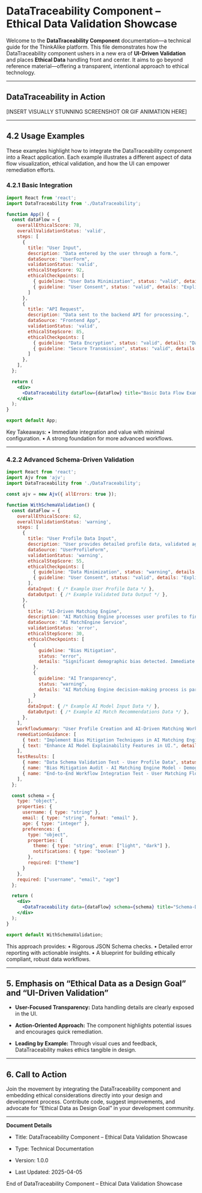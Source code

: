 # DataTraceability Component – Ethical Data Validation Showcase

Welcome to the **DataTraceability Component** documentation—a technical guide for the ThinkAlike platform. This file demonstrates how the DataTraceability component ushers in a new era of **UI-Driven Validation** and places **Ethical Data** handling front and center. It aims to go beyond reference material—offering a transparent, intentional approach to ethical technology.

---

## DataTraceability in Action

[INSERT VISUALLY STUNNING SCREENSHOT OR GIF ANIMATION HERE]

---

## 4.2 Usage Examples

These examples highlight how to integrate the DataTraceability component into a React application. Each example illustrates a different aspect of data flow visualization, ethical validation, and how the UI can empower remediation efforts.

### 4.2.1 Basic Integration

```jsx
import React from 'react';
import DataTraceability from './DataTraceability';

function App() {
  const dataFlow = {
    overallEthicalScore: 78,
    overallValidationStatus: 'valid',
    steps: [
      {
        title: "User Input",
        description: "Data entered by the user through a form.",
        dataSource: "UserForm",
        validationStatus: 'valid',
        ethicalStepScore: 92,
        ethicalCheckpoints: [
          { guideline: "User Data Minimization", status: "valid", details: "Only essential user data is collected." },
          { guideline: "User Consent", status: "valid", details: "Explicit user consent is obtained." }
        ]
      },
      {
        title: "API Request",
        description: "Data sent to the backend API for processing.",
        dataSource: "Frontend App",
        validationStatus: 'valid',
        ethicalStepScore: 85,
        ethicalCheckpoints: [
          { guideline: "Data Encryption", status: "valid", details: "Data is encrypted in transit using HTTPS." },
          { guideline: "Secure Transmission", status: "valid", details: "API requests are sent over secure channels." }
        ]
      },
    ],
  };

  return (
    <div>
      <DataTraceability dataFlow={dataFlow} title="Basic Data Flow Example" />
    </div>
  );
}

export default App;

```

Key Takeaways:
• Immediate integration and value with minimal configuration.
• A strong foundation for more advanced workflows.

---

### 4.2.2 Advanced Schema-Driven Validation

```jsx
import React from 'react';
import Ajv from 'ajv';
import DataTraceability from './DataTraceability';

const ajv = new Ajv({ allErrors: true });

function WithSchemaValidation() {
  const dataFlow = {
    overallEthicalScore: 62,
    overallValidationStatus: 'warning',
    steps: [
      {
        title: "User Profile Data Input",
        description: "User provides detailed profile data, validated against a JSON Schema.",
        dataSource: "UserProfileForm",
        validationStatus: 'warning',
        ethicalStepScore: 55,
        ethicalCheckpoints: [
          { guideline: "Data Minimization", status: "warning", details: "User profile data includes optional fields that might be considered non-essential. Consider minimizing data collection to only strictly necessary fields." },
          { guideline: "User Consent", status: "valid", details: "Explicit user consent is obtained before profile data submission." }
        ],
        dataInput: { /* Example User Profile Data */ },
        dataOutput: { /* Example Validated Data Output */ },
      },
      {
        title: "AI-Driven Matching Engine",
        description: "AI Matching Engine processes user profiles to find potential matches...",
        dataSource: "AI MatchEngine Service",
        validationStatus: 'error',
        ethicalStepScore: 30,
        ethicalCheckpoints: [
          {
            guideline: "Bias Mitigation",
            status: "error",
            details: "Significant demographic bias detected. Immediate remediation required."
          },
          {
            guideline: "AI Transparency",
            status: "warning",
            details: "AI Matching Engine decision-making process is partially transparent, but could be further enhanced with more detailed explainability features."
          }
        ],
        dataInput: { /* Example AI Model Input Data */ },
        dataOutput: { /* Example AI Match Recommendations Data */ },
      },
    ],
    workflowSummary: "User Profile Creation and AI-Driven Matching Workflow - Demonstrating Schema-Driven Validation and Highlighting Potential Ethical Concerns in AI Model Bias.",
    remediationGuidance: [
      { text: "Implement Bias Mitigation Techniques in AI Matching Engine Model.", details: "Apply bias mitigation techniques to reduce the detected bias in match recommendations." },
      { text: "Enhance AI Model Explainability Features in UI.", details: "Implement UI features to provide users with more detailed explanations of AI Match Engine recommendations." },
    ],
    testResults: [
      { name: "Data Schema Validation Test - User Profile Data", status: "valid", summary: "Data Schema Validation Test for User Profile Data passed successfully." },
      { name: "Bias Mitigation Audit - AI Matching Engine Model - Demographic Bias Check", status: "error", summary: "Bias Mitigation Audit for AI Matching Engine Model - Demographic Bias Check FAILED CRITICALLY." },
      { name: "End-to-End Workflow Integration Test - User Matching Flow", status: "warning", summary: "End-to-End Workflow Integration Test for User Matching Flow indicates a significant ethical issue that needs immediate attention." },
    ],
  };

  const schema = {
    type: "object",
    properties: {
      username: { type: "string" },
      email: { type: "string", format: "email" },
      age: { type: "integer" },
      preferences: {
        type: "object",
        properties: {
          theme: { type: "string", enum: ["light", "dark"] },
          notifications: { type: "boolean" }
        },
        required: ["theme"]
      }
    },
    required: ["username", "email", "age"]
  };

  return (
    <div>
      <DataTraceability data={dataFlow} schema={schema} title="Schema-Driven Data Validation Example" />
    </div>
  );
}

export default WithSchemaValidation;

```

This approach provides:
• Rigorous JSON Schema checks.
• Detailed error reporting with actionable insights.
• A blueprint for building ethically compliant, robust data workflows.

---

## 5. Emphasis on “Ethical Data as a Design Goal” and “UI-Driven Validation”

* **User-Focused Transparency:** Data handling details are clearly exposed in the UI.

* **Action-Oriented Approach:** The component highlights potential issues and encourages quick remediation.

* **Leading by Example:** Through visual cues and feedback, DataTraceability makes ethics tangible in design.

---

## 6. Call to Action

Join the movement by integrating the DataTraceability component and embedding ethical considerations directly into your design and development process. Contribute code, suggest improvements, and advocate for “Ethical Data as Design Goal” in your development community.

---

**Document Details**

* Title: DataTraceability Component – Ethical Data Validation Showcase

* Type: Technical Documentation

* Version: 1.0.0

* Last Updated: 2025-04-05

End of DataTraceability Component – Ethical Data Validation Showcase
